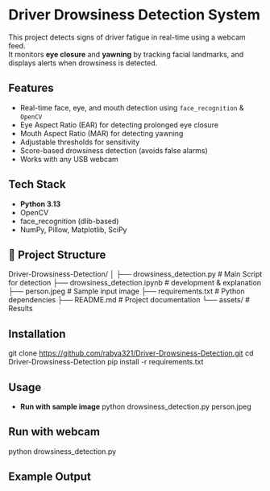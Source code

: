 # Driver Drowsiness Detection System

This project detects signs of driver fatigue in real-time using a webcam feed.  
It monitors **eye closure** and **yawning** by tracking facial landmarks, and displays alerts when drowsiness is detected.

## Features
- Real-time face, eye, and mouth detection using `face_recognition` & `OpenCV`
- Eye Aspect Ratio (EAR) for detecting prolonged eye closure
- Mouth Aspect Ratio (MAR) for detecting yawning
- Adjustable thresholds for sensitivity
- Score-based drowsiness detection (avoids false alarms)
- Works with any USB webcam

## Tech Stack
- **Python 3.13**
- OpenCV
- face_recognition (dlib-based)
- NumPy, Pillow, Matplotlib, SciPy

## 📂 Project Structure
Driver-Drowsiness-Detection/
│
├── drowsiness_detection.py     # Main Script for detection
├── drowsiness_detection.ipynb  # development & explanation
├── person.jpeg                 # Sample input image
├── requirements.txt            # Python dependencies
├── README.md                   # Project documentation
└── assets/                     # Results

## Installation
git clone https://github.com/rabya321/Driver-Drowsiness-Detection.git
cd Driver-Drowsiness-Detection
pip install -r requirements.txt

## Usage
- **Run with sample image**
python drowsiness_detection.py person.jpeg

## **Run with webcam**
python drowsiness_detection.py


## Example Output